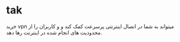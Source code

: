 # tak
خرید vpn میتواند به شما در اتصال اینترنتی پرسرعت کمک کند و و کاربران را از محدودیت های انجام شده در اینترنت رها دهد.
